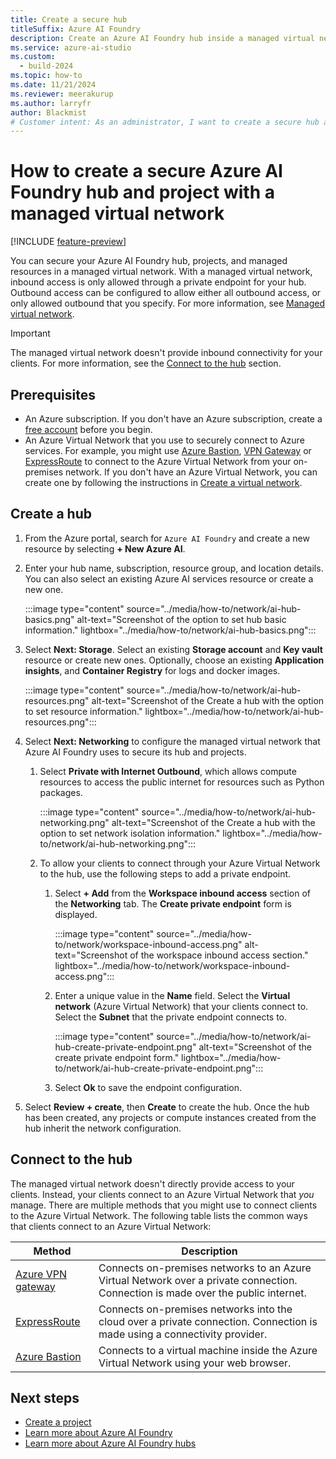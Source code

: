 ```yaml
---
title: Create a secure hub
titleSuffix: Azure AI Foundry
description: Create an Azure AI Foundry hub inside a managed virtual network. The managed virtual network secures access to managed resources such as computes.
ms.service: azure-ai-studio
ms.custom:
  - build-2024
ms.topic: how-to
ms.date: 11/21/2024
ms.reviewer: meerakurup 
ms.author: larryfr
author: Blackmist
# Customer intent: As an administrator, I want to create a secure hub and project with a managed virtual network so that I can secure access to the Azure AI Foundry hub and project resources.
---
```


# How to create a secure Azure AI Foundry hub and project with a managed virtual network

[!INCLUDE [feature-preview](../includes/feature-preview.md)]

You can secure your Azure AI Foundry hub, projects, and managed resources in a managed virtual network. With a managed virtual network, inbound access is only allowed through a private endpoint for your hub. Outbound access can be configured to allow either all outbound access, or only allowed outbound that you specify. For more information, see [Managed virtual network](configure-managed-network.md).

> [!IMPORTANT]
> The managed virtual network doesn't provide inbound connectivity for your clients. For more information, see the [Connect to the hub](#connect-to-the-hub) section. 

## Prerequisites

- An Azure subscription. If you don't have an Azure subscription, create a [free account](https://azure.microsoft.com/free) before you begin.
- An Azure Virtual Network that you use to securely connect to Azure services. For example, you might use [Azure Bastion](/azure/bastion/bastion-overview), [VPN Gateway](/azure/vpn-gateway/vpn-gateway-about-vpngateways) or [ExpressRoute](/azure/expressroute/expressroute-introduction) to connect to the Azure Virtual Network from your on-premises network. If you don't have an Azure Virtual Network, you can create one by following the instructions in [Create a virtual network](/azure/virtual-network/quick-create-portal).

## Create a hub

1. From the Azure portal, search for `Azure AI Foundry` and create a new resource by selecting **+ New Azure AI**.
1. Enter your hub name, subscription, resource group, and location details. You can also select an existing Azure AI services resource or create a new one.

    :::image type="content" source="../media/how-to/network/ai-hub-basics.png" alt-text="Screenshot of the option to set hub basic information." lightbox="../media/how-to/network/ai-hub-basics.png":::

1. Select **Next: Storage**. Select an existing **Storage account** and **Key vault** resource or create new ones. Optionally, choose an existing **Application insights**, and **Container Registry** for logs and docker images.

    :::image type="content" source="../media/how-to/network/ai-hub-resources.png" alt-text="Screenshot of the Create a hub with the option to set resource information." lightbox="../media/how-to/network/ai-hub-resources.png"::: 

1. Select **Next: Networking** to configure the managed virtual network that Azure AI Foundry uses to secure its hub and projects.
    
    1. Select **Private with Internet Outbound**, which allows compute resources to access the public internet for resources such as Python packages.

        :::image type="content" source="../media/how-to/network/ai-hub-networking.png" alt-text="Screenshot of the Create a hub with the option to set network isolation information." lightbox="../media/how-to/network/ai-hub-networking.png":::

    1. To allow your clients to connect through your Azure Virtual Network to the hub, use the following steps to add a private endpoint.
    
        1. Select **+ Add** from the **Workspace inbound access** section of the **Networking** tab. The **Create private endpoint** form is displayed.
        
            :::image type="content" source="../media/how-to/network/workspace-inbound-access.png" alt-text="Screenshot of the workspace inbound access section." lightbox="../media/how-to/network/workspace-inbound-access.png":::

        1. Enter a unique value in the **Name** field. Select the **Virtual network** (Azure Virtual Network) that your clients connect to. Select the **Subnet** that the private endpoint connects to.
        
            :::image type="content" source="../media/how-to/network/ai-hub-create-private-endpoint.png" alt-text="Screenshot of the create private endpoint form." lightbox="../media/how-to/network/ai-hub-create-private-endpoint.png":::

        1. Select **Ok** to save the endpoint configuration.

1. Select **Review + create**, then **Create** to create the hub. Once the hub has been created, any projects or compute instances created from the hub inherit the network configuration.

## Connect to the hub

The managed virtual network doesn't directly provide access to your clients. Instead, your clients connect to an Azure Virtual Network that *you* manage. There are multiple methods that you might use to connect clients to the Azure Virtual Network. The following table lists the common ways that clients connect to an Azure Virtual Network:

| Method | Description |
| ----- | ----- |
| [Azure VPN gateway](/azure/vpn-gateway/vpn-gateway-about-vpngateways) | Connects on-premises networks to an Azure Virtual Network over a private connection. Connection is made over the public internet. |
| [ExpressRoute](https://azure.microsoft.com/services/expressroute/) | Connects on-premises networks into the cloud over a private connection. Connection is made using a connectivity provider. |
| [Azure Bastion](/azure/bastion/bastion-overview) | Connects to a virtual machine inside the Azure Virtual Network using your web browser. |

## Next steps

- [Create a project](create-projects.md)
- [Learn more about Azure AI Foundry](../what-is-ai-studio.md)
- [Learn more about Azure AI Foundry hubs](../concepts/ai-resources.md)

